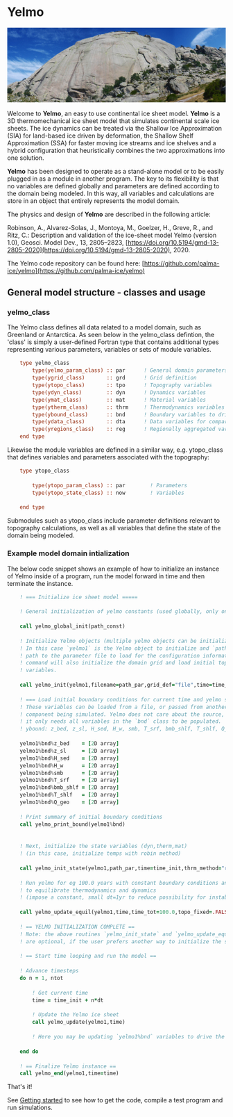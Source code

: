# Yelmo

![Yelmo, Gaudarrama Mountains](img/yelmo.jpg)

Welcome to **Yelmo**, an easy to use continental ice sheet model.
**Yelmo** is a 3D thermomechanical ice sheet model that
simulates continental scale ice sheets. The ice dynamics can
be treated via the Shallow Ice Approximation (SIA) for
land-based ice driven by deformation, the Shallow Shelf
Approximation (SSA) for faster moving ice streams and ice shelves and a hybrid configuration that heuristically combines the two approximations into one solution.

**Yelmo** has been designed to operate as a stand-alone model or to be easily plugged in as a module in another program. The key to its flexibility is that no variables are defined globally and parameters are defined according to the domain being modeled. In this way, all variables and calculations are store in an object that entirely represents the model domain.

The physics and design of **Yelmo** are described in the following article:

Robinson, A., Alvarez-Solas, J., Montoya, M., Goelzer, H., Greve, R., and Ritz, C.: Description and validation of the ice-sheet model Yelmo (version 1.0), Geosci. Model Dev., 13, 2805–2823, [https://doi.org/10.5194/gmd-13-2805-2020](https://doi.org/10.5194/gmd-13-2805-2020), 2020.

The Yelmo code repository can be found here:
[https://github.com/palma-ice/yelmo](https://github.com/palma-ice/yelmo)

## General model structure - classes and usage

### yelmo_class

The Yelmo class defines all data related to a model domain, such as Greenland or Antarctica. As seen below in the yelmo_class defintion, the 'class' is simply a user-defined Fortran type that contains additional types representing various parameters, variables or sets of module variables.
```fortran
    type yelmo_class
        type(yelmo_param_class) :: par      ! General domain parameters
        type(ygrid_class)       :: grd      ! Grid definition
        type(ytopo_class)       :: tpo      ! Topography variables
        type(ydyn_class)        :: dyn      ! Dynamics variables
        type(ymat_class)        :: mat      ! Material variables
        type(ytherm_class)      :: thrm     ! Thermodynamics variables
        type(ybound_class)      :: bnd      ! Boundary variables to drive model
        type(ydata_class)       :: dta      ! Data variables for comparison
        type(yregions_class)    :: reg      ! Regionally aggregated variables
    end type

```
Likewise the module variables are defined in a similar way, e.g. ytopo_class that defines variables and parameters associated with the topography:
```fortran
    type ytopo_class

        type(ytopo_param_class) :: par        ! Parameters
        type(ytopo_state_class) :: now        ! Variables

    end type
```
Submodules such as ytopo_class include parameter definitions relevant to topography calculations, as well as all variables that define the state of the domain being modeled.

### Example model domain intialization

The below code snippet shows an example of how to initialize an instance of Yelmo
inside of a program, run the model forward in time and then terminate the instance.

```fortran
    ! === Initialize ice sheet model =====

    ! General initialization of yelmo constants (used globally, only once per program)

    call yelmo_global_init(path_const)

    ! Initialize Yelmo objects (multiple yelmo objects can be initialized if needed)
    ! In this case `yelmo1` is the Yelmo object to initialize and `path_par` is the
    ! path to the parameter file to load for the configuration information. This
    ! command will also initialize the domain grid and load initial topographic
    ! variables.

    call yelmo_init(yelmo1,filename=path_par,grid_def="file",time=time_init)

    ! === Load initial boundary conditions for current time and yelmo state =====
    ! These variables can be loaded from a file, or passed from another
    ! component being simulated. Yelmo does not care about the source,
    ! it only needs all variables in the `bnd` class to be populated.
    ! ybound: z_bed, z_sl, H_sed, H_w, smb, T_srf, bmb_shlf, T_shlf, Q_geo

    yelmo1%bnd%z_bed    = [2D array]
    yelmo1%bnd%z_sl     = [2D array]
    yelmo1%bnd%H_sed    = [2D array]
    yelmo1%bnd%H_w      = [2D array]
    yelmo1%bnd%smb      = [2D array]
    yelmo1%bnd%T_srf    = [2D array]
    yelmo1%bnd%bmb_shlf = [2D array]
    yelmo1%bnd%T_shlf   = [2D array]
    yelmo1%bnd%Q_geo    = [2D array]

    ! Print summary of initial boundary conditions  
    call yelmo_print_bound(yelmo1%bnd)


    ! Next, initialize the state variables (dyn,therm,mat)
    ! (in this case, initialize temps with robin method)

    call yelmo_init_state(yelmo1,path_par,time=time_init,thrm_method="robin")

    ! Run yelmo for eg 100.0 years with constant boundary conditions and topo
    ! to equilibrate thermodynamics and dynamics
    ! (impose a constant, small dt=1yr to reduce possibility for instabilities)

    call yelmo_update_equil(yelmo1,time,time_tot=100.0,topo_fixed=.FALSE.,dt=1.0)

    ! == YELMO INITIALIZATION COMPLETE ==
    ! Note: the above routines `yelmo_init_state` and `yelmo_update_equil`
    ! are optional, if the user prefers another way to initialize the state variables.

    ! == Start time looping and run the model ==

    ! Advance timesteps
    do n = 1, ntot

        ! Get current time
        time = time_init + n*dt

        ! Update the Yelmo ice sheet
        call yelmo_update(yelmo1,time)

        ! Here you may be updating `yelmo1%bnd` variables to drive the model transiently.

    end do

    ! == Finalize Yelmo instance ==
    call yelmo_end(yelmo1,time=time)

```

That's it!

See [Getting started](getting-started) to see how to get the code, 
compile a test program and run simulations.
